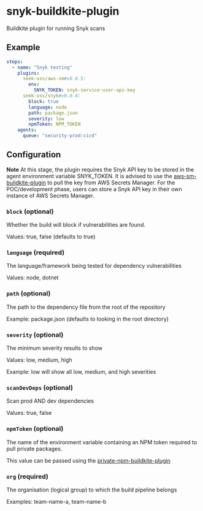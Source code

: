 # snyk-buildkite-plugin
Buildkite plugin for running Snyk scans

## Example
```yml
steps:
  - name: "Snyk testing"
    plugins:
      seek-oss/aws-sm#v0.0.5:
        env:
          SNYK_TOKEN: snyk-service-user-api-key
      seek-oss/snyk#v0.0.4:
        block: true
        language: node
        path: package.json
        severity: low
        npmToken: NPM_TOKEN
    agents: 
      queue: "security-prod:cicd"
```

## Configuration
**Note** At this stage, the plugin requires the Snyk API key to be stored in the agent environment variable SNYK_TOKEN. It is advised to use the [aws-sm-buildkite-plugin](https://github.com/seek-oss/aws-sm-buildkite-plugin) to pull the key from AWS Secrets Manager. For the POC/development phase, users can store a Snyk API key in their own instance of AWS Secrets Manager.

### `block` (optional)
Whether the build will block if vulnerabilities are found. 

Values: true, false (defaults to true)

### `language` (required)
The language/framework being tested for dependency vulnerabilities

Values: node, dotnet

### `path` (optional)
The path to the dependency file from the root of the repository

Example: package.json (defaults to looking in the root directory)

### `severity` (optional)
The minimum severity results to show

Values: low, medium, high

Example: low will show all low, medium, and high severities

### `scanDevDeps` (optional)
Scan prod AND dev dependencies

Values: true, false

### `npmToken` (optional)
The name of the environment variable containing an NPM token required to pull private packages.

This value can be passed using the [private-npm-buildkite-plugin](https://github.com/seek-oss/private-npm-buildkite-plugin)

### `org` (required)
The organisation (logical group) to which the build pipeline belongs 

Examples: team-name-a, team-name-b